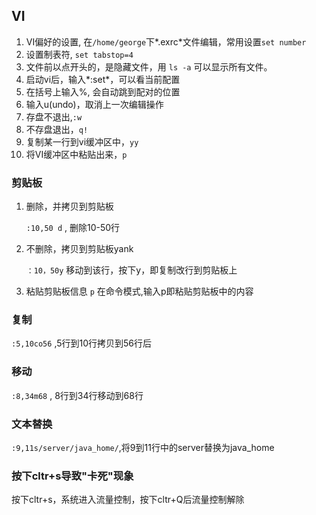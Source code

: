 ## VI

1. VI偏好的设置, 在`/home/george`下*.exrc*文件编辑，常用设置`set number`
2. 设置制表符, `set tabstop=4`
3. 文件前以点开头的，是隐藏文件，用 `ls -a` 可以显示所有文件。
4. 启动vi后，输入*:set*，可以看当前配置
5. 在括号上输入%, 会自动跳到配对的位置
6. 输入u(undo)，取消上一次编辑操作
7. 存盘不退出,`:w`
8. 不存盘退出，`q!`
9. 复制某一行到vi缓冲区中，`yy`
10. 将VI缓冲区中粘贴出来，`p`

### 剪贴板

1. 删除，并拷贝到剪贴板

   `:10,50 d` ,  删除10-50行

2. 不删除，拷贝到剪贴板yank

   `：10，50y`
   移动到该行，按下y，即复制改行到剪贴板上

3. 粘贴剪贴板信息
   `p`
   在命令模式,输入p即粘贴剪贴板中的内容

### 复制

`:5,10co56` ,5行到10行拷贝到56行后

### 移动

`:8,34m68` , 8行到34行移动到68行
### 文本替换
`:9,11s/server/java_home/`,将9到11行中的server替换为java_home

### 按下cltr+s导致"卡死"现象

按下cltr+s，系统进入流量控制，按下cltr+Q后流量控制解除

